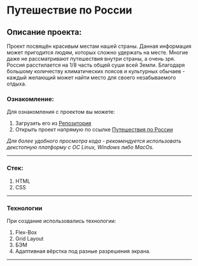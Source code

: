 # Путешествие по России

## Описание проекта:
Проект посвящён красивым местам нашей страны.
Данная информация может пригодится людям, которых сложно удержать на месте.
Многие даже не рассматривают путешествия внутри страны, а очень зря. Россия расстилается 
на 1/8 часть общей суши всей Земли. Благодаря большому количеству климатических поясов и культурных
обычаев - каждый желающий может найти место для своего незабываемого отдыха. 

### Ознакомление:
Для ознакомления с проектом вы можете:
1. Загрузить его из [Репозитория](https://github.com/acid3More/russian-travel)
2. Открыть проект напрямую по ссылке [Путешествия по России](https://acid3more.github.io/russian-travel/)

*Для более удобного просмотра кода - рекомендуется использовать декстопную платформу с ОС Linux, Windows либо MacOs.*
____

### Стек:
1. HTML
2. CSS
____

### Технологии
При создание использовались технологии:
1. Flex-Box
2. Grid Layout
3. БЭМ
4. Адаптивная вёрстка под разные разрешения экрана.
____

